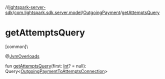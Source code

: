 //[lightspark-server-sdk](../../../index.md)/[com.lightspark.sdk.server.model](../index.md)/[OutgoingPayment](index.md)/[getAttemptsQuery](get-attempts-query.md)

# getAttemptsQuery

[common]\

@[JvmOverloads](https://kotlinlang.org/api/latest/jvm/stdlib/kotlin.jvm/-jvm-overloads/index.html)

fun [getAttemptsQuery](get-attempts-query.md)(first: [Int](https://kotlinlang.org/api/latest/jvm/stdlib/kotlin/-int/index.html)? = null): Query&lt;[OutgoingPaymentToAttemptsConnection](../-outgoing-payment-to-attempts-connection/index.md)&gt;
